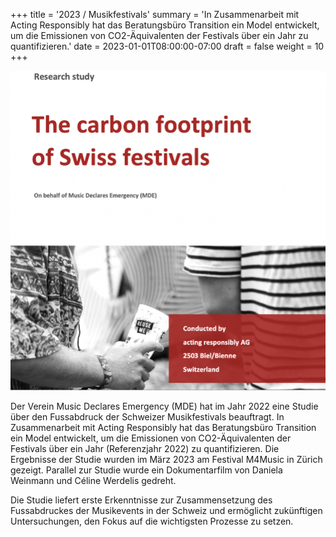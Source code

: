 +++
title = '2023 / Musikfestivals'
summary = 'In Zusammenarbeit mit Acting Responsibly hat das Beratungsbüro Transition ein Model entwickelt, um die Emissionen von CO2-Äquivalenten der Festivals über ein Jahr zu quantifizieren.'
date = 2023-01-01T08:00:00-07:00
draft = false
weight = 10
+++

![Swiss Festivals Projects](swiss_festivals_project.jpg)

Der Verein Music Declares Emergency (MDE) hat im Jahr 2022 eine Studie über den Fussabdruck der Schweizer Musikfestivals beauftragt. In Zusammenarbeit mit Acting Responsibly hat das Beratungsbüro Transition ein Model entwickelt, um die Emissionen von CO2-Äquivalenten der Festivals über ein Jahr (Referenzjahr 2022) zu quantifizieren. Die Ergebnisse der Studie wurden im März 2023 am Festival M4Music in Zürich gezeigt. Parallel zur Studie wurde ein Dokumentarfilm von Daniela Weinmann und Céline Werdelis gedreht.  

Die Studie liefert erste Erkenntnisse zur Zusammensetzung des Fussabdruckes der Musikevents in der Schweiz und ermöglicht zukünftigen Untersuchungen, den Fokus auf die wichtigsten Prozesse zu setzen.
